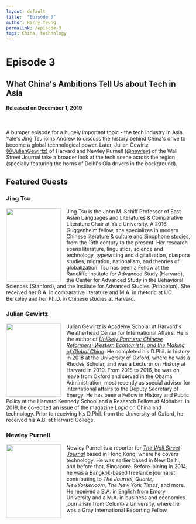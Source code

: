 ```yaml
---
layout: default
title:  "Episode 3"
author: Harry Yeung
permalink: /episode-3
tags: China, technology
---
```

<head>
  <meta name="twitter:card" content="summary" />
  <meta name="twitter:site" content="@AsiaMattersPod" />
  <meta name="twitter:title" content="Episode 3 | What's China Ambitions Tells Us about Tech in Asia" />
  <meta name="twitter:description" content="A bumper episode for a hugely important topic - the tech industry in Asia. Yale's Jing Tsu joins Andrew to discuss the history behind China's drive to become a global technological power. Later, Julian Gewirtz of Harvard and Newley Purnell" />
  <meta name="twitter:image" content="https://user-images.githubusercontent.com/67763587/97117453-1b73b880-16c1-11eb-8dfb-30e8781bf66c.png" />
</head>

# Episode 3
## What China's Ambitions Tell Us about Tech in Asia
#### Released on December 1, 2019

<div id="buzzsprout-player-2199971"></div>
<script src="https://www.buzzsprout.com/699187/2199971-what-china-s-ambitions-tell-us-about-tech-in-asia.js?container_id=buzzsprout-player-2199971&player=small" type="text/javascript" charset="utf-8"></script>
<br>

A bumper episode for a hugely important topic - the tech industry in Asia. Yale's Jing Tsu joins Andrew to discuss the history behind China's drive to become a global technological power. Later, Julian Gewirtz [(@JulianGewirtz)](https://twitter.com/juliangewirtz?lang=en) of Harvard and Newley Purnell [(@newley)](https://twitter.com/newley) of the Wall Street Journal take a broader look at the tech scene across the region (specially featuring the horns of Delhi's Ola drivers in the background).

## Featured Guests

### Jing Tsu

<img src="https://user-images.githubusercontent.com/67763587/89765911-1d5bb180-daac-11ea-8236-760a0d572bab.png"
  style="width:150px;height:200px;margin-right:15px;"
  align="left" />
  <p>Jing Tsu is the John M. Schiff Professor of East Asian Languages and Literatures & Comparative Literature Chair at Yale University. A 2016 Guggenheim fellow, she specializes in modern Chinese literature & culture and Sinophone studies, from the 19th century to the present. Her research spans literature, linguistics, science and technology, typewriting and digitalization, diaspora studies, migration, nationalism, and theories of globalization. Tsu has been a Fellow at the Radcliffe Institute for Advanced Study (Harvard), the Center for Advanced Study in the Behavioral Sciences (Stanford), and the Institute for Advanced Studies (Princeton). She received her B.A. in comparative literature and M.A. in rhetoric at UC Berkeley and her Ph.D. in Chinese studies at Harvard.</p>

### Julian Gewirtz

<img src="https://user-images.githubusercontent.com/67763587/89766064-5eec5c80-daac-11ea-9136-b26c8b915f87.png"
  style="width:150px;height:200px;margin-right:15px;"
  align="left" />
  <p>Julian Gewirtz is Academy Scholar at Harvard's Weatherhead Center for International Affairs. He is the author of <a href="https://www.amazon.com/gp/product/0674971132/ref=as_li_tl?ie=UTF8&camp=1789&creative=9325&creativeASIN=0674971132&linkCode=as2&tag=asiamatterspo-20&linkId=f4df7ac0203fc4d519e4731419c0b643"><i>Unlikely Partners: Chinese Reformers, Western Economists, and the Making of Global China</i></a>. He completed his D.Phil. in history in 2018 at the University of Oxford, where he was a Rhodes Scholar, and was a Lecturer on History at Harvard in 2019. From 2015 to 2016, he was on leave from Oxford and served in the Obama Administration, most recently as special advisor for international affairs to the Deputy Secretary of Energy. He has been a Fellow in History and Public Policy at the Harvard Kennedy School and a Research Fellow at Alphabet. In 2019, he co-edited an issue of the magazine <i>Logic</i> on China and technology. Prior to receiving his D.Phil. from the University of Oxford, he received his A.B. at Harvard College. </p>

### Newley Purnell

<img src="https://user-images.githubusercontent.com/67763587/89766146-83e0cf80-daac-11ea-857b-9964c57a0315.png"
  style="width:150px;height:200px;margin-right:15px;"
  align="left" />
  <p>Newley Purnell is a reporter for <a href="https://www.wsj.com/news/author/newley-purnell"><i>The Wall Street Journal</i></a> based in Hong Kong, where he covers technology. He was earlier based in New Delhi, and before that, Singapore. Before joining in 2014, he was a Bangkok-based freelance journalist, contributing to <i>The Journal, Quartz, NewYorker.com, The New York Times</i>, and more. He received a B.A. in English from Emory University and a M.A. in business and economics journalism from Columbia University, where he was a Gray International Reporting Fellow.</p>
